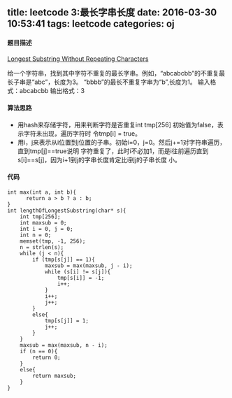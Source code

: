 title: leetcode 3:最长字串长度
date: 2016-03-30 10:53:41
tags: leetcode
categories: oj
---
#### 题目描述
[Longest Substring Without Repeating Characters](https://leetcode.com/problems/longest-substring-without-repeating-characters/)

给一个字符串，找到其中字符不重复的最长字串。例如，“abcabcbb”的不重复最长子串是“abc”，长度为3。
“bbbb”的最长不重复字串为“b”,长度为1。
输入格式：abcabcbb
输出格式：3
#### 算法思路
- 用hash来存储字符，用来判断字符是否重复int tmp[256] 初始值为false，表示字符未出现，遍历字符时
令tmp[i] = true。
- 用i，j来表示从i位置到j位置的子串。初始i=0，j=0。然后j+=1对字符串遍历，直到tmp[j]==true说明
字符重复了，此时i不必加1，而是i往前遍历直到s[i]==s[j]，因为i+1到j的字串长度肯定比i到j的子串长度
小。

#### 代码
```
int max(int a, int b){
      return a > b ? a : b;
}
int lengthOfLongestSubstring(char* s){
    int tmp[256];
    int maxsub = 0;
    int i = 0, j = 0;
    int n = 0;
    memset(tmp, -1, 256);
    n = strlen(s);
    while (j < n){
        if (tmp[s[j]] == 1){
            maxsub = max(maxsub, j - i);
            while (s[i] != s[j]){
                tmp[s[i]] = -1;
                i++;
            }
            i++;
            j++;
        }
        else{
            tmp[s[j]] = 1;
            j++;
        }
    }
    maxsub = max(maxsub, n - i);
    if (n == 0){
        return 0;
    }
    else{
        return maxsub;
    }
}
```
            